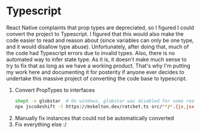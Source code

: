 # Typescript

React Native complaints that prop types are depreciated, so I figured I could convert the project to Typescript.
I figured that this would also make the code easier to read and reason about (since variables can only be one type, and it would disallow type abuse).
Unfortunately, after doing that, much of the code had Typescript errors due to invalid types. Also, there is no automated way to infer state type. As it is, it doesn't make much sense to try to fix that as long as we have a working product.
That's why I'm putting my work here and documenting it for posterity if anyone ever decides to undertake this massive project of converting the code base to typescript.

1. Convert PropTypes to interfaces
    ```bash
    shopt -s globstar  # On windows, globstar was disabled for some reason. See https://unix.stackexchange.com/a/315116
    npx jscodeshift -t https://mskelton.dev/ratchet.ts src/**/*.{js,jsx} --preserve-prop-types=unconverted  # Docs: https://github.com/mskelton/ratchet
    ```
2. Manually fix instances that could not be automatically converted
3. Fix everything else :/
